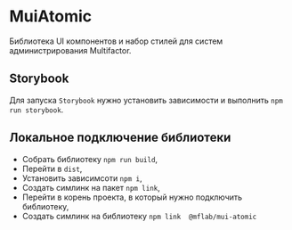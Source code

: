 # MuiAtomic

Библиотека UI компонентов и набор стилей для систем администрирования Multifactor.

## Storybook

Для запуска `Storybook` нужно установить зависимости и выполнить `npm run storybook`.

## Локальное подключение библиотеки

- Собрать библиотеку `npm run build`,
- Перейти в `dist`,
- Установить зависимсоти `npm i`,
- Создать симлинк на пакет `npm link`,
- Перейти в корень проекта, в который нужно подключить библиотеку,
- Создать симлинк на библиотеку `npm link  @mflab/mui-atomic`
